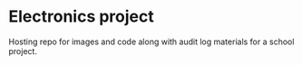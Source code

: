 <h1> Electronics project </h1>
Hosting repo for images and code along with audit log materials for a school project.
